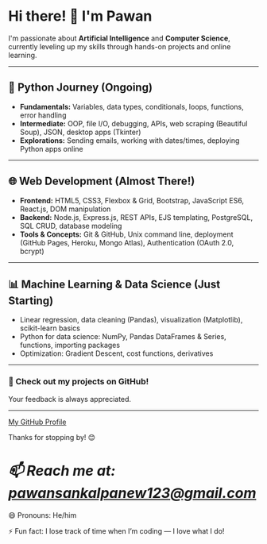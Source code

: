 # Hi there! 👋 I'm Pawan

I'm passionate about **Artificial Intelligence** and **Computer Science**, currently leveling up my skills through hands-on projects and online learning.

---

## 🐍 Python Journey (Ongoing)

- **Fundamentals:** Variables, data types, conditionals, loops, functions, error handling  
- **Intermediate:** OOP, file I/O, debugging, APIs, web scraping (Beautiful Soup), JSON, desktop apps (Tkinter)  
- **Explorations:** Sending emails, working with dates/times, deploying Python apps online  

---

## 🌐 Web Development (Almost There!)

- **Frontend:** HTML5, CSS3, Flexbox & Grid, Bootstrap, JavaScript ES6, React.js, DOM manipulation  
- **Backend:** Node.js, Express.js, REST APIs, EJS templating, PostgreSQL, SQL CRUD, database modeling  
- **Tools & Concepts:** Git & GitHub, Unix command line, deployment (GitHub Pages, Heroku, Mongo Atlas), Authentication (OAuth 2.0, bcrypt)  

---

## 📊 Machine Learning & Data Science (Just Starting)

- Linear regression, data cleaning (Pandas), visualization (Matplotlib), scikit-learn basics  
- Python for data science: NumPy, Pandas DataFrames & Series, functions, importing packages  
- Optimization: Gradient Descent, cost functions, derivatives  

---

### 🚀 Check out my projects on GitHub!  
Your feedback is always appreciated.

---

[My GitHub Profile](https://github.com/PawanSankalpa?tab=repositories)

Thanks for stopping by! 😊

# ***📫 Reach me at: [pawansankalpanew123@gmail.com](mailto:pawansankalpanew123@gmail.com)***

😄 Pronouns: He/him

⚡ Fun fact: I lose track of time when I’m coding — I love what I do!
<!---
PawanSankalpa/PawanSankalpa is a ✨ special ✨ repository because its `README.md` (this file) appears on your GitHub profile.
You can click the Preview link to take a look at your changes.
--->
